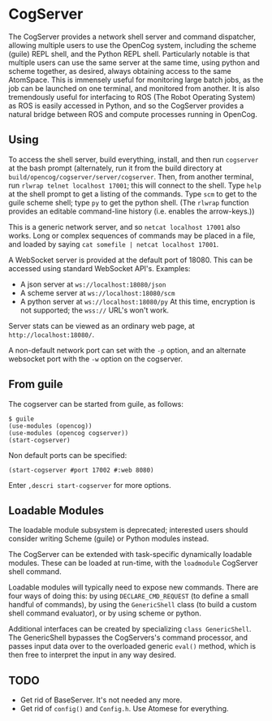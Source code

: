 
CogServer
=========
The CogServer provides a network shell server and command dispatcher,
allowing multiple users to use the OpenCog system, including the
scheme (guile) REPL shell, and the Python REPL shell. Particularly
notable is that multiple users can use the same server at the same time,
using python and scheme together, as desired, always obtaining access
to the same AtomSpace.  This is immensely useful for monitoring large
batch jobs, as the job can be launched on one terminal, and monitored
from another. It is also tremendously useful for interfacing to ROS
(The Robot Operating System) as ROS is easily accessed in Python, and
so the CogServer provides a natural bridge between ROS and compute
processes running in OpenCog.

Using
-----
To access the shell server, build everything, install, and then run
`cogserver` at the bash prompt (alternately, run it from the build
directory at `build/opencog/cogserver/server/cogserver`.  Then, from
another terminal, run `rlwrap telnet localhost 17001`; this will
connect to the shell.  Type `help` at the shell prompt to get a
listing of the commands. Type `scm` to get to the guile scheme shell;
type `py` to get the python shell.  (The `rlwrap` function provides
an editable command-line history (i.e. enables the arrow-keys.))

This is a generic network server, and so `netcat localhost 17001`
also works. Long or complex sequences of commands may be placed in a
file, and loaded by saying `cat somefile | netcat localhost 17001`.

A WebSocket server is provided at the default port of 18080. This
can be accessed using standard WebSocket API's. Examples:
* A json server at `ws://localhost:18080/json`
* A scheme server at `ws://localhost:18080/scm`
* A python server at `ws://localhost:18080/py`
At this time, encryption is not supported; the `wss://` URL's won't
work.

Server stats can be viewed as an ordinary web page, at
`http://localhost:18080/`.

A non-default network port can set with the `-p` option, and an
alternate websocket port with the `-w` option on the cogserver.

From guile
----------
The cogserver can be started from guile, as follows:
```
$ guile
(use-modules (opencog))
(use-modules (opencog cogserver))
(start-cogserver)
```
Non default ports can be specified:
```
(start-cogserver #port 17002 #:web 8080)
```
Enter `,descri start-cogserver` for more options.

Loadable Modules
----------------
The loadable module subsystem is deprecated; interested users should
consider writing Scheme (guile) or Python modules instead.

The CogServer can be extended with task-specific dynamically loadable
modules. These can be loaded at run-time, with the `loadmodule`
CogServer shell command.

Loadable modules will typically need to expose new commands. There are
four ways of doing this: by using `DECLARE_CMD_REQUEST` (to define a
small handful of commands), by using the `GenericShell` class (to build
a custom shell command evaluator), or by using scheme or python.

Additional interfaces can be created by specializing
`class GenericShell`.  The GenericShell bypasses the CogServers's
command processor, and passes input data over to the overloaded
generic `eval()` method, which is then free to interpret the input
in any way desired.

TODO
----
* Get rid of BaseServer. It's not needed any more.
* Get rid of `config()` and `Config.h`. Use Atomese for everything.
